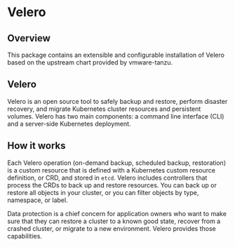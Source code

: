 # Velero

## Overview

This package contains an extensible and configurable installation of Velero based on the upstream chart provided by vmware-tanzu.

## Velero

Velero is an open source tool to safely backup and restore, perform disaster recovery, and migrate Kubernetes cluster resources and persistent volumes. Velero has two main components: a command line interface (CLI) and a server-side Kubernetes deployment.

## How it works

Each Velero operation (on-demand backup, scheduled backup, restoration) is a custom resource that is defined with a Kubernetes custom resource definition, or CRD, and stored in `etcd`. Velero includes controllers that process the CRDs to back up and restore resources. You can back up or restore all objects in your cluster, or you can filter objects by type, namespace, or label.

Data protection is a chief concern for application owners who want to make sure that they can restore a cluster to a known good state, recover from a crashed cluster, or migrate to a new environment. Velero provides those capabilities.
